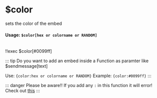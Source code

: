 #  $color
sets the color of the embed

#### Usage: `$color[hex or colorname or RANDOM]`
<br/>
<discord-messages>
	<discord-message :bot="false" role-color="#ffcc9a" author="Member">
		!!exec $color[#0099ff]
	</discord-message>
	<discord-message :bot="true" role-color="#0099ff" author="Custom Command" avatar="https://media.discordapp.net/avatars/725721249652670555/781224f90c3b841ba5b40678e032f74a.webp">
		<discord-embed
			slot="embeds"
			borderColor="#0099ff"
		>
		</discord-embed>
	</discord-message>
</discord-messages>

::: tip Do you want to add an embed inside a Function as paramter like $sendmessage[text]

Use: `{color:hex or colorname or RANDOM}`
Example: `{color:#0099ff}`
:::

::: danger Please be aware!!
If you add any `:` in this function it will error! Check out [this](../../Other/syntax.md)
:::